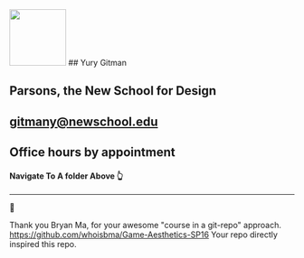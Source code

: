 
<img src="https://github.com/yury-g/Parsons/blob/master/images/BioPhoto.png" width="100">
## Yury Gitman

## Parsons, the New School for Design

## gitmany@newschool.edu

## Office hours by appointment




#### Navigate To A folder Above 👆

---
👏 

Thank you Bryan Ma, for your awesome "course in a git-repo" approach.  
https://github.com/whoisbma/Game-Aesthetics-SP16 
Your repo directly inspired this repo. 


